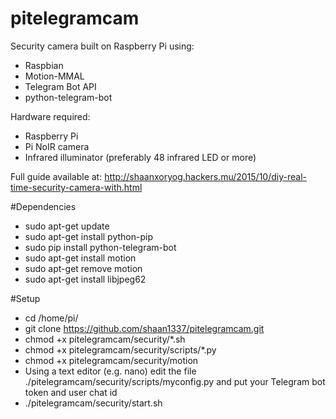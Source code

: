 # pitelegramcam
Security camera built on Raspberry Pi using:
* Raspbian
* Motion-MMAL
* Telegram Bot API
* python-telegram-bot

Hardware required:
* Raspberry Pi
* Pi NoIR camera
* Infrared illuminator (preferably 48 infrared LED or more)

Full guide available at:
http://shaanxoryog.hackers.mu/2015/10/diy-real-time-security-camera-with.html

#Dependencies
* sudo apt-get update
* sudo apt-get install python-pip
* sudo pip install python-telegram-bot
* sudo apt-get install motion
* sudo apt-get remove motion  
* sudo apt-get install libjpeg62

#Setup
* cd /home/pi/
* git clone https://github.com/shaan1337/pitelegramcam.git
* chmod +x pitelegramcam/security/*.sh
* chmod +x pitelegramcam/security/scripts/*.py
* chmod +x pitelegramcam/security/motion
* Using a text editor (e.g. nano) edit the file ./pitelegramcam/security/scripts/myconfig.py and put your Telegram bot token and user chat id
* ./pitelegramcam/security/start.sh
